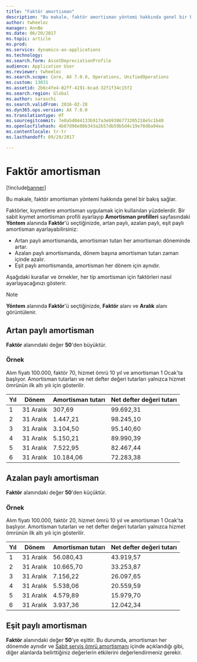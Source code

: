```yaml
---
title: "Faktör amortisman"
description: "Bu makale, faktör amortisman yöntemi hakkında genel bir bakış sağlar."
author: twheeloc
manager: AnnBe
ms.date: 06/20/2017
ms.topic: article
ms.prod: 
ms.service: dynamics-ax-applications
ms.technology: 
ms.search.form: AssetDepreciationProfile
audience: Application User
ms.reviewer: twheeloc
ms.search.scope: Core, AX 7.0.0, Operations, UnifiedOperations
ms.custom: 13831
ms.assetid: 2b6c4fe4-02ff-4191-bcad-32f1f34c15f2
ms.search.region: Global
ms.author: saraschi
ms.search.validFrom: 2016-02-28
ms.dyn365.ops.version: AX 7.0.0
ms.translationtype: HT
ms.sourcegitcommit: 7e0a5d044133b917a3eb9386773205218e5c1b40
ms.openlocfilehash: 4b87d96e80b343a2b57db59b5d4c19e70d0a94ea
ms.contentlocale: tr-tr
ms.lasthandoff: 09/29/2017

---
```


# <a name="factor-depreciation"></a>Faktör amortisman

[!include[banner](../includes/banner.md)]


Bu makale, faktör amortisman yöntemi hakkında genel bir bakış sağlar.

Faktörler, kıymetlere amortisman uygulamak için kullanılan yüzdelerdir. Bir sabit kıymet amortisman profili ayarlayıp **Amortisman profilleri** sayfasındaki **Yöntem** alanında **Faktör**'ü seçtiğinizde, artan paylı, azalan paylı, eşit paylı amortisman ayarlayabilirsiniz:

-   Artan paylı amortismanda, amortisman tutarı her amortisman döneminde artar.
-   Azalan paylı amortismanda, dönem başına amortisman tutarı zaman içinde azalır.
-   Eşit paylı amortismanda, amortisman her dönem için aynıdır.

Aşağıdaki kurallar ve örnekler, her tip amortisman için faktörleri nasıl ayarlayacağınızı gösterir. 

> [!NOTE] 
> **Yöntem** alanında **Faktör**'ü seçtiğinizde, **Faktör** alanı ve **Aralık** alanı görüntülenir.

## <a name="progressive-depreciation"></a>Artan paylı amortisman
**Faktör** alanındaki değer **50**'den büyüktür.

### <a name="example"></a>Örnek

Alım fiyatı 100.000, faktör 70, hizmet ömrü 10 yıl ve amortisman 1 Ocak'ta başlıyor. Amortisman tutarları ve net defter değeri tutarları yalnızca hizmet ömrünün ilk altı yılı için gösterilir.

| Yıl | Dönem      | Amortisman tutarı | Net defter değeri tutarı |
|------|-------------|---------------------|-----------------------|
| 1    | 31 Aralık | 307,69              | 99.692,31             |
| 2    | 31 Aralık | 1.447,21            | 98.245,10             |
| 3    | 31 Aralık | 3.104,50            | 95.140,60             |
| 4    | 31 Aralık | 5.150,21            | 89.990,39             |
| 5    | 31 Aralık | 7.522,95            | 82.467,44             |
| 6    | 31 Aralık | 10.184,06           | 72.283,38             |

## <a name="digressive-depreciation"></a>Azalan paylı amortisman
**Faktör** alanındaki değer **50**'den küçüktür.

### <a name="example"></a>Örnek

Alım fiyatı 100.000, faktör 20, hizmet ömrü 10 yıl ve amortisman 1 Ocak'ta başlıyor. Amortisman tutarları ve net defter değeri tutarları yalnızca hizmet ömrünün ilk altı yılı için gösterilir.

| Yıl | Dönem      | Amortisman tutarı | Net defter değeri tutarı |
|------|-------------|---------------------|-----------------------|
| 1    | 31 Aralık | 56.080,43           | 43.919,57             |
| 2    | 31 Aralık | 10.665,70           | 33.253,87             |
| 3    | 31 Aralık | 7.156,22            | 26.097,65             |
| 4    | 31 Aralık | 5.538,06            | 20.559,59             |
| 5    | 31 Aralık | 4.579,89            | 15.979,70             |
| 6    | 31 Aralık | 3.937,36            | 12.042,34             |

## <a name="straight-line-depreciation"></a>Eşit paylı amortisman
**Faktör** alanındaki değer **50**'ye eşittir. Bu durumda, amortisman her dönemde aynıdır ve [Sabit servis ömrü amortismanı](straight-line-service-life-depreciation.md) içinde açıklandığı gibi, diğer alanlarda belirttiğiniz değerlerin etkilerini değerlendirmeniz gerekir.




